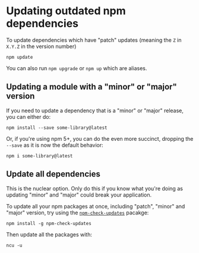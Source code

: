 # Updating outdated npm dependencies

To update dependencies which have "patch" updates (meaning the `Z` in `X.Y.Z` in the version number)

```shell
npm update
```

You can also run `npm upgrade` or `npm up` which are aliases.

## Updating a module with a "minor" or "major" version

If you need to update a dependency that is a "minor" or "major" release, you can either do:

```shell
npm install --save some-library@latest
```

Or, if you're using npm 5+, you can do the even more succinct, dropping the `--save` as it is now the default behavior:

```shell
npm i some-library@latest
```

## Update all dependencies

This is the nuclear option. Only do this if you know what you're doing as updating "minor" and "major" could break your application. 

To update all your npm packages at once, including "patch", "minor" and "major" version, try using the [`npm-check-updates`](https://github.com/tjunnone/npm-check-updates) pacakge:

```shell
npm install -g npm-check-updates
```

Then update all the packages with:

```shell
ncu -u
```

